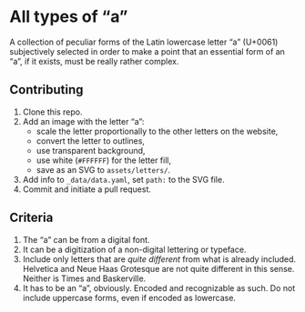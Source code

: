 # All types of “a”

A collection of peculiar forms of the Latin lowercase letter “a” (U+0061) subjectively selected in order to make a point that an essential form of an “a”, if it exists, must be really rather complex.

## Contributing

1. Clone this repo.
2. Add an image with the letter “a”:
    - scale the letter proportionally to the other letters on the website,
    - convert the letter to outlines,
    - use transparent background,
    - use white (`#FFFFFF`) for the letter fill,
    - save as an SVG to `assets/letters/`.
3. Add info to `_data/data.yaml`, set `path:` to the SVG file.
4. Commit and initiate a pull request.

## Criteria

1. The “a” can be from a digital font.
2. It can be a digitization of a non-digital lettering or typeface.
3. Include only letters that are *quite different* from what is already included. Helvetica and Neue Haas Grotesque are not quite different in this sense. Neither is Times and Baskerville.
4. It has to be an “a”, obviously. Encoded and recognizable as such. Do not include uppercase forms, even if encoded as lowercase.
